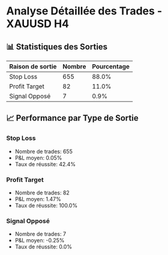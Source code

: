 # Analyse Détaillée des Trades - XAUUSD H4

## 📊 Statistiques des Sorties

| Raison de sortie | Nombre | Pourcentage |
|------------------|--------|-------------|
| Stop Loss | 655 | 88.0% |
| Profit Target | 82 | 11.0% |
| Signal Opposé | 7 | 0.9% |

## 📈 Performance par Type de Sortie

### Stop Loss
- Nombre de trades: 655
- P&L moyen: 0.05%
- Taux de réussite: 42.4%

### Profit Target
- Nombre de trades: 82
- P&L moyen: 1.47%
- Taux de réussite: 100.0%

### Signal Opposé
- Nombre de trades: 7
- P&L moyen: -0.25%
- Taux de réussite: 0.0%

